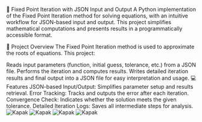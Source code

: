 📐 Fixed Point Iteration with JSON Input and Output
A Python implementation of the Fixed Point Iteration method for solving equations, with an intuitive workflow for JSON-based input and output. This project simplifies mathematical computations and presents results in a programmatically accessible format.

📝 Project Overview
The Fixed Point Iteration method is used to approximate the roots of equations. This project:

Reads input parameters (function, initial guess, tolerance, etc.) from a JSON file.
Performs the iteration and computes results.
Writes detailed iteration results and final output into a JSON file for easy interpretation and usage.
💻 Features
JSON-based Input/Output: Simplifies parameter setup and results retrieval.
Error Tracking: Tracks and outputs the error after each iteration.
Convergence Check: Indicates whether the solution meets the given tolerance.
Detailed Iteration Logs: Saves all intermediate steps for analysis.
![Kapak]([https://github.com/ErenAtasun/SubwaySurfersClone/blob/main/Assets/Character/textures/Ekran%20görüntüsü%202024-10-28%20001912.png](https://github.com/ErenAtasun/NumericalFixedPoint/blob/main/Images/output_plot.png))
![Kapak]([https://github.com/ErenAtasun/SubwaySurfersClone/blob/main/Assets/Character/textures/Ekran%20görüntüsü%202024-10-28%20001926.png](https://github.com/ErenAtasun/NumericalFixedPoint/blob/main/Images/screenshot.png))
![Kapak]([https://github.com/ErenAtasun/SubwaySurfersClone/blob/main/Assets/Character/textures/Ekran%20görüntüsü%202024-10-28%20002021.png](https://github.com/ErenAtasun/NumericalFixedPoint/blob/main/Images/screenshot1.png))
![Kapak]([https://github.com/ErenAtasun/SubwaySurfersClone/blob/main/Assets/Character/textures/Ekran%20görüntüsü%202024-10-28%20002038.png](https://github.com/ErenAtasun/NumericalFixedPoint/blob/main/Images/screenshot2.png))

